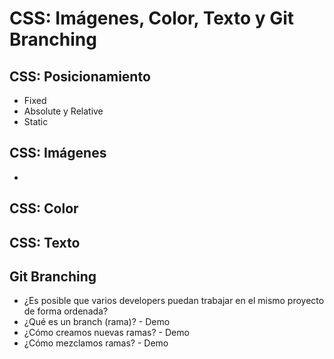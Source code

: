# CSS: Imágenes, Color, Texto y Git Branching

## CSS: Posicionamiento
- Fixed
- Absolute y Relative
- Static

## CSS: Imágenes
- 

## CSS: Color

## CSS: Texto

## Git Branching

- ¿Es posible que varios developers puedan trabajar en el mismo proyecto de forma ordenada?
- ¿Qué es un branch (rama)? - Demo
- ¿Cómo creamos nuevas ramas? - Demo
- ¿Cómo mezclamos ramas? - Demo